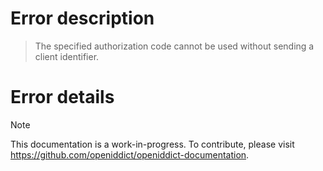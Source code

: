 # Error description

> The specified authorization code cannot be used without sending a client identifier.

# Error details

> [!NOTE]
> This documentation is a work-in-progress. To contribute, please visit https://github.com/openiddict/openiddict-documentation.

